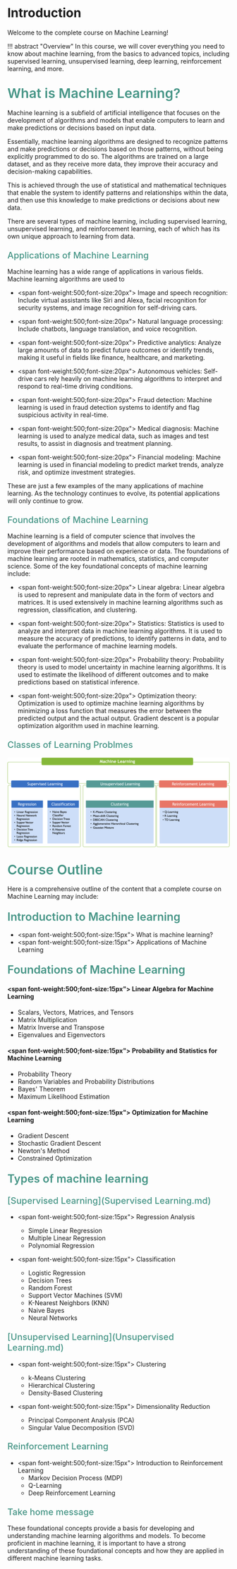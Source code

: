# Introduction  

Welcome to the complete course on Machine Learning!

!!! abstract "Overview"
    In this course, we will cover everything you need to know about machine learning, from the basics to advanced topics, including supervised learning, unsupervised learning, deep learning, reinforcement learning, and more.

## <span style="color:#469586;font-weight:600;font-size:30px"> What is Machine Learning?</span>
Machine learning is a subfield of artificial intelligence that focuses on the development of algorithms and models that enable computers to learn and make predictions or decisions based on input data.

Essentially, machine learning algorithms are designed to recognize patterns and make predictions or decisions based on those patterns, without being explicitly programmed to do so. The algorithms are trained on a large dataset, and as they receive more data, they improve their accuracy and decision-making capabilities.

This is achieved through the use of statistical and mathematical techniques that enable the system to identify patterns and relationships within the data, and then use this knowledge to make predictions or decisions about new data.

There are several types of machine learning, including supervised learning, unsupervised learning, and reinforcement learning, each of which has its own unique approach to learning from data.

### <span style="color:#469586;font-weight:500;font-size:20px"> Applications of Machine Learning </span>
Machine learning has a wide range of applications in various fields. Machine learning algorithms are used to

* <span font-weight:500;font-size:20px"> Image and speech recognition: </span> Include virtual assistants like Siri and Alexa, facial recognition for security systems, and image recognition for self-driving cars.

* <span font-weight:500;font-size:20px"> Natural language processing: </span> Include chatbots, language translation, and voice recognition.

* <span font-weight:500;font-size:20px"> Predictive analytics: </span> Analyze large amounts of data to predict future outcomes or identify trends, making it useful in fields like finance, healthcare, and marketing.

* <span font-weight:500;font-size:20px"> Autonomous vehicles: </span> Self-drive cars rely heavily on machine learning algorithms to interpret and respond to real-time driving conditions.

* <span font-weight:500;font-size:20px"> Fraud detection: </span> Machine learning is used in fraud detection systems to identify and flag suspicious activity in real-time.

* <span font-weight:500;font-size:20px"> Medical diagnosis: </span> Machine learning is used to analyze medical data, such as images and test results, to assist in diagnosis and treatment planning.

* <span font-weight:500;font-size:20px"> Financial modeling:  </span> Machine learning is used in financial modeling to predict market trends, analyze risk, and optimize investment strategies.

These are just a few examples of the many applications of machine learning. As the technology continues to evolve, its potential applications will only continue to grow.

### <span style="color:#469586;font-weight:500;font-size:20px"> Foundations of Machine Learning </span>
Machine learning is a field of computer science that involves the development of algorithms and models that allow computers to learn and improve their performance based on experience or data. The foundations of machine learning are rooted in mathematics, statistics, and computer science. Some of the key foundational concepts of machine learning include:

* <span font-weight:500;font-size:20px"> Linear algebra:  </span>
Linear algebra is used to represent and manipulate data in the form of vectors and matrices. It is used extensively in machine learning algorithms such as regression, classification, and clustering.

* <span font-weight:500;font-size:20px"> Statistics:  </span>
Statistics is used to analyze and interpret data in machine learning algorithms. It is used to measure the accuracy of predictions, to identify patterns in data, and to evaluate the performance of machine learning models.


* <span font-weight:500;font-size:20px"> Probability theory:  </span>
Probability theory is used to model uncertainty in machine learning algorithms. It is used to estimate the likelihood of different outcomes and to make predictions based on statistical inference.

* <span font-weight:500;font-size:20px"> Optimization theory:  </span>
Optimization is used to optimize machine learning algorithms by minimizing a loss function that measures the error between the predicted output and the actual output. Gradient descent is a popular optimization algorithm used in machine learning.

### <span style="color:#469586;font-weight:500;font-size:20px"> Classes of Learning Problmes </span>

![ML](img/ml.png)


                                                        
## <span style="color:#469586;font-weight:600;font-size:30px"> Course Outline </span>
 Here is a comprehensive outline of the content that a complete course on Machine Learning may include:
### <span style="color:#469586;font-weight:600;font-size:25px"> Introduction to Machine learning</span>

* <span font-weight:500;font-size:15px"> What is machine learning? </span>
* <span font-weight:500;font-size:15px"> Applications of Machine Learning </span>

### <span style="color:#469586;font-weight:600;font-size:25px"> Foundations of Machine Learning </span>

#### <span font-weight:500;font-size:15px"> Linear Algebra for Machine Learning </span>

* Scalars, Vectors, Matrices, and Tensors
* Matrix Multiplication
* Matrix Inverse and Transpose
* Eigenvalues and Eigenvectors

#### <span font-weight:500;font-size:15px"> Probability and Statistics for Machine Learning </span>

* Probability Theory
* Random Variables and Probability Distributions
* Bayes' Theorem
* Maximum Likelihood Estimation

#### <span font-weight:500;font-size:15px"> Optimization for Machine Learning </span>
* Gradient Descent
* Stochastic Gradient Descent
* Newton's Method
* Constrained Optimization

### <span style="color:#469586;font-weight:600;font-size:25px">  Types of machine learning </span>

### <span style="color:#469586;font-weight:500;font-size:20px">  [Supervised Learning](Supervised Learning.md) </span>

* <span font-weight:500;font-size:15px"> Regression Analysis </span>
    * Simple Linear Regression
    * Multiple Linear Regression
    * Polynomial Regression

* <span font-weight:500;font-size:15px"> Classification </span>
    * Logistic Regression
    * Decision Trees
    * Random Forest
    * Support Vector Machines (SVM)
    * K-Nearest Neighbors (KNN)
    * Naive Bayes
    * Neural Networks

### <span style="color:#469586;font-weight:500;font-size:20px"> [Unsupervised Learning](Unsupervised Learning.md) </span>
* <span font-weight:500;font-size:15px"> Clustering </span>
    * k-Means Clustering
    * Hierarchical Clustering
    * Density-Based Clustering

* <span font-weight:500;font-size:15px"> Dimensionality Reduction </span>
    * Principal Component Analysis (PCA)
    * Singular Value Decomposition (SVD)

### <span style="color:#469586;font-weight:500;font-size:20px"> Reinforcement Learning </span>
* <span font-weight:500;font-size:15px"> Introduction to Reinforcement Learning </span>
    * Markov Decision Process (MDP)
    * Q-Learning
    * Deep Reinforcement Learning


### <span style="color:#469586;font-weight:500;font-size:20px"> Take home message </span>

These foundational concepts provide a basis for developing and understanding machine learning algorithms and models. To become proficient in machine learning, it is important to have a strong understanding of these foundational concepts and how they are applied in different machine learning tasks.

